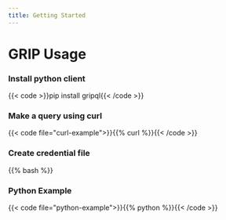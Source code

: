 ```yaml
---
title: Getting Started
---
```


# GRIP Usage

### Install python client
{{< code >}}pip install gripql{{< /code >}}

### Make a query using curl
{{< code file="curl-example">}}{{% curl %}}{{< /code >}}

### Create credential file
{{% bash %}}

### Python Example
{{< code file="python-example">}}{{% python %}}{{< /code >}}
